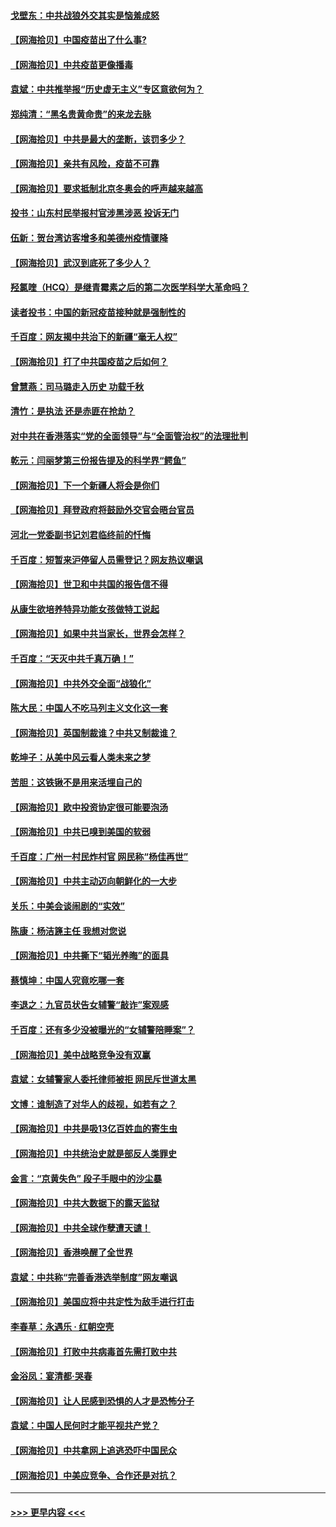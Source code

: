 #### [戈壁东：中共战狼外交其实是恼羞成怒](../pages/nsc993/n12880392.md?t=04150852) 
#### [【网海拾贝】中国疫苗出了什么事?](../pages/nsc993/n12879124.md?t=04150852) 
#### [【网海拾贝】中共疫苗更像播毒](../pages/nsc993/n12876631.md?t=04150852) 
#### [袁斌：中共推举报“历史虚无主义”专区意欲何为？](../pages/nsc993/n12876530.md?t=04150852) 
#### [郑纯清：“黑名贵黄命贵”的来龙去脉](../pages/nsc993/n12875589.md?t=04150852) 
#### [【网海拾贝】中共是最大的垄断，该罚多少？](../pages/nsc993/n12874006.md?t=04150852) 
#### [【网海拾贝】亲共有风险，疫苗不可靠](../pages/nsc993/n12872224.md?t=04150852) 
#### [【网海拾贝】要求抵制北京冬奥会的呼声越来越高](../pages/nsc993/n12868962.md?t=04150852) 
#### [投书：山东村民举报村官涉黑涉恶 投诉无门](../pages/nsc993/n12869726.md?t=04150852) 
#### [伍新：贺台湾访客增多和美德州疫情骤降](../pages/nsc993/n12865651.md?t=04150852) 
#### [【网海拾贝】武汉到底死了多少人？](../pages/nsc993/n12863707.md?t=04150852) 
#### [羟氯喹（HCQ）是继青霉素之后的第二次医学科学大革命吗？](../pages/nsc993/n12638564.md?t=04150852) 
#### [读者投书：中国的新冠疫苗接种就是强制性的](../pages/nsc993/n12859932.md?t=04150852) 
#### [千百度：网友揭中共治下的新疆“毫无人权”](../pages/nsc993/n12858385.md?t=04150852) 
#### [【网海拾贝】打了中共国疫苗之后如何？](../pages/nsc993/n12857866.md?t=04150852) 
#### [曾慧燕：司马璐走入历史 功载千秋](../pages/nsc993/n12856996.md?t=04150852) 
#### [清竹：是执法 还是赤匪在抢劫？](../pages/nsc993/n12856952.md?t=04150852) 
#### [对中共在香港落实“党的全面领导”与“全面管治权”的法理批判](../pages/nsc993/n12856929.md?t=04150852) 
#### [乾元：闫丽梦第三份报告提及的科学界“鳄鱼”](../pages/nsc993/n12855985.md?t=04150852) 
#### [【网海拾贝】下一个新疆人将会是你们](../pages/nsc993/n12855864.md?t=04150852) 
#### [【网海拾贝】拜登政府将鼓励外交官会晤台官员](../pages/nsc993/n12853615.md?t=04150852) 
#### [河北一党委副书记刘君临终前的忏悔](../pages/nsc993/n12849420.md?t=04150852) 
#### [千百度：短暂来沪停留人员需登记？网友热议嘲讽](../pages/nsc993/n12853497.md?t=04150852) 
#### [【网海拾贝】世卫和中共国的报告信不得](../pages/nsc993/n12850902.md?t=04150852) 
#### [从康生欲培养特异功能女孩做特工说起](../pages/nsc993/n12849289.md?t=04150852) 
#### [【网海拾贝】如果中共当家长，世界会怎样？](../pages/nsc993/n12848436.md?t=04150852) 
#### [千百度：“天灭中共千真万确！”](../pages/nsc993/n12845659.md?t=04150852) 
#### [【网海拾贝】中共外交全面“战狼化”](../pages/nsc993/n12845607.md?t=04150852) 
#### [陈大民：中国人不吃马列主义文化这一套](../pages/nsc993/n12842496.md?t=04150852) 
#### [【网海拾贝】英国制裁谁？中共又制裁谁？](../pages/nsc993/n12840909.md?t=04150852) 
#### [乾坤子：从美中风云看人类未来之梦](../pages/nsc993/n12840590.md?t=04150852) 
#### [苦胆：这铁锹不是用来活埋自己的](../pages/nsc993/n12839512.md?t=04150852) 
#### [【网海拾贝】欧中投资协定很可能要泡汤](../pages/nsc993/n12835122.md?t=04150852) 
#### [【网海拾贝】中共已嗅到美国的软弱](../pages/nsc993/n12832411.md?t=04150852) 
#### [千百度：广州一村民炸村官 网民称“杨佳再世”](../pages/nsc993/n12832380.md?t=04150852) 
#### [【网海拾贝】中共主动迈向朝鲜化的一大步](../pages/nsc993/n12829887.md?t=04150852) 
#### [关乐：中美会谈闹剧的“实效”](../pages/nsc993/n12826698.md?t=04150852) 
#### [陈康：杨洁篪主任  我想对您说](../pages/nsc993/n12826609.md?t=04150852) 
#### [【网海拾贝】中共撕下“韬光养晦”的面具](../pages/nsc993/n12826459.md?t=04150852) 
#### [蔡慎坤：中国人究竟吃哪一套](../pages/nsc993/n12826010.md?t=04150852) 
#### [李退之：九官员状告女辅警“敲诈”案观感](../pages/nsc993/n12823984.md?t=04150852) 
#### [千百度：还有多少没被曝光的“女辅警陪睡案”？](../pages/nsc993/n12822136.md?t=04150852) 
#### [【网海拾贝】美中战略竞争没有双赢](../pages/nsc993/n12822105.md?t=04150852) 
#### [袁斌：女辅警家人委托律师被拒 网民斥世道太黑](../pages/nsc993/n12822004.md?t=04150852) 
#### [文博：谁制造了对华人的歧视，如若有之？](../pages/nsc993/n12821635.md?t=04150852) 
#### [【网海拾贝】中共是吸13亿百姓血的寄生虫](../pages/nsc993/n12819191.md?t=04150852) 
#### [【网海拾贝】中共统治史就是部反人类罪史](../pages/nsc993/n12816738.md?t=04150852) 
#### [金言：“京黄失色” 段子手眼中的沙尘暴](../pages/nsc993/n12815700.md?t=04150852) 
#### [【网海拾贝】中共大数据下的露天监狱](../pages/nsc993/n12811075.md?t=04150852) 
#### [【网海拾贝】中共全球作孽遭天谴！](../pages/nsc993/n12810258.md?t=04150852) 
#### [【网海拾贝】香港唤醒了全世界](../pages/nsc993/n12809100.md?t=04150852) 
#### [袁斌：中共称“完善香港选举制度”网友嘲讽](../pages/nsc993/n12808994.md?t=04150852) 
#### [【网海拾贝】美国应将中共定性为敌手进行打击](../pages/nsc993/n12806870.md?t=04150852) 
#### [李春草：永遇乐 · 红朝空壳](../pages/nsc993/n12805365.md?t=04150852) 
#### [【网海拾贝】打败中共病毒首先需打败中共](../pages/nsc993/n12803930.md?t=04150852) 
#### [金浴凤：宴清都‧哭春](../pages/nsc993/n12801601.md?t=04150852) 
#### [【网海拾贝】让人民感到恐惧的人才是恐怖分子](../pages/nsc993/n12799347.md?t=04150852) 
#### [袁斌：中国人民何时才能平视共产党？](../pages/nsc993/n12799306.md?t=04150852) 
#### [【网海拾贝】中共拿网上追逃恐吓中国民众](../pages/nsc993/n12796905.md?t=04150852) 
#### [【网海拾贝】中美应竞争、合作还是对抗？](../pages/nsc993/n12794675.md?t=04150852) 

----
#### [ >>> 更早内容 <<< ](../indexes/nsc993-earlier.md)
